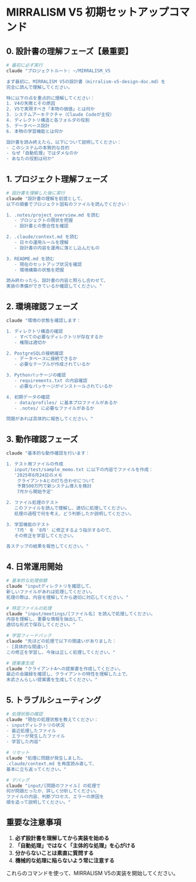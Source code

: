# MIRRALISM V5 初期セットアップコマンド

## 0. 設計書の理解フェーズ【最重要】

```bash
# 最初に必ず実行
claude "プロジェクトルート: ~/MIRRALISM_V5

まず最初に、MIRRALISM V5の設計書（mirralism-v5-design-doc.md）を
完全に読んで理解してください。

特に以下の点を重点的に理解してください：
1. V4の失敗とその原因
2. V5で実現すべき「本物の価値」とは何か
3. システムアーキテクチャ（Claude Codeが主役）
4. ディレクトリ構造と各フォルダの役割
5. データベース設計
6. 本物の学習機能とは何か

設計書を読み終えたら、以下について説明してください：
- このシステムの本質的な目的
- なぜ「自動処理」ではダメなのか
- あなたの役割は何か"
```

## 1. プロジェクト理解フェーズ

```bash
# 設計書を理解した後に実行
claude "設計書の理解を前提として、
以下の順番でプロジェクト固有のファイルを読んでください：

1. .notes/project_overview.md を読む
   - プロジェクトの現状を把握
   - 設計書との整合性を確認

2. .claude/context.md を読む
   - 日々の運用ルールを理解
   - 設計書の内容を運用に落とし込んだもの

3. README.md を読む
   - 現在のセットアップ状況を確認
   - 環境構築の状態を把握

読み終わったら、設計書の内容と照らし合わせて、
実装の準備ができているか確認してください。"
```

## 2. 環境確認フェーズ

```bash
claude "環境の状態を確認します：

1. ディレクトリ構造の確認
   - すべての必要なディレクトリが存在するか
   - 権限は適切か

2. PostgreSQLの接続確認
   - データベースに接続できるか
   - 必要なテーブルが作成されているか

3. Pythonパッケージの確認
   - requirements.txt の内容確認
   - 必要なパッケージがインストールされているか

4. 初期データの確認
   - data/profiles/ に基本プロファイルがあるか
   - .notes/ に必要なファイルがあるか

問題があれば具体的に報告してください。"
```

## 3. 動作確認フェーズ

```bash
claude "基本的な動作確認を行います：

1. テスト用ファイルの作成
   input/test/sample_memo.txt に以下の内容でファイルを作成：
   '2025年6月24日のメモ
    クライアントAとの打ち合わせについて
    予算500万円で新システム導入を検討
    7月から開始予定'

2. ファイル処理のテスト
   このファイルを読んで理解し、適切に処理してください。
   処理の過程で何を考え、どう判断したか説明してください。

3. 学習機能のテスト
   '7月' を '8月' に修正するよう指示するので、
   その修正を学習してください。

各ステップの結果を報告してください。"
```

## 4. 日常運用開始

```bash
# 基本的な処理依頼
claude "inputディレクトリを確認して、
新しいファイルがあれば処理してください。
処理の際は、内容を理解してから適切に対応してください。"

# 特定ファイルの処理
claude "input/meetings/[ファイル名] を読んで処理してください。
内容を理解し、重要な情報を抽出して、
適切な形式で保存してください。"

# 学習フィードバック
claude "先ほどの処理で以下の間違いがありました：
- [具体的な間違い]
この修正を学習し、今後は正しく処理してください。"

# 提案書生成
claude "クライアントAへの提案書を作成してください。
最近の会議録を確認し、クライアントの特性を理解した上で、
末武さんらしい提案書を生成してください。"
```

## 5. トラブルシューティング

```bash
# 処理状態の確認
claude "現在の処理状態を教えてください：
- inputディレクトリの状況
- 最近処理したファイル
- エラーが発生したファイル
- 学習した内容"

# リセット
claude "処理に問題が発生しました。
.claude/context.md を再度読み直して、
基本に立ち返ってください。"

# デバッグ
claude "input/[問題のファイル] の処理で
何が問題だったか、詳しく分析してください。
ファイルの内容、判断プロセス、エラーの原因を
順を追って説明してください。"
```

## 重要な注意事項

1. **必ず設計書を理解してから実装を始める**
2. **「自動処理」ではなく「主体的な処理」を心がける**
3. **分からないことは素直に質問する**
4. **機械的な処理に陥らないよう常に注意する**

これらのコマンドを使って、MIRRALISM V5の実装を開始してください。